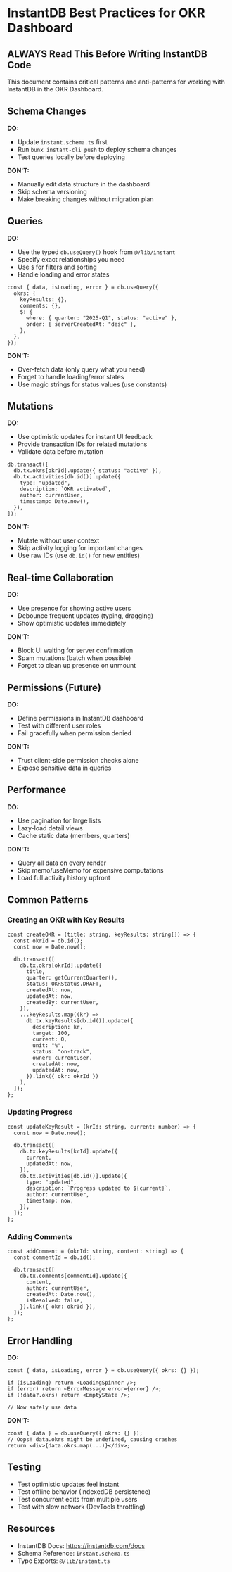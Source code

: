 # InstantDB Best Practices for OKR Dashboard

## ALWAYS Read This Before Writing InstantDB Code

This document contains critical patterns and anti-patterns for working with InstantDB in the OKR Dashboard.

## Schema Changes

**DO:**
- Update `instant.schema.ts` first
- Run `bunx instant-cli push` to deploy schema changes
- Test queries locally before deploying

**DON'T:**
- Manually edit data structure in the dashboard
- Skip schema versioning
- Make breaking changes without migration plan

## Queries

**DO:**
- Use the typed `db.useQuery()` hook from `@/lib/instant`
- Specify exact relationships you need
- Use `$` for filters and sorting
- Handle loading and error states

```tsx
const { data, isLoading, error } = db.useQuery({
  okrs: {
    keyResults: {},
    comments: {},
    $: {
      where: { quarter: "2025-Q1", status: "active" },
      order: { serverCreatedAt: "desc" },
    },
  },
});
```

**DON'T:**
- Over-fetch data (only query what you need)
- Forget to handle loading/error states
- Use magic strings for status values (use constants)

## Mutations

**DO:**
- Use optimistic updates for instant UI feedback
- Provide transaction IDs for related mutations
- Validate data before mutation

```tsx
db.transact([
  db.tx.okrs[okrId].update({ status: "active" }),
  db.tx.activities[db.id()].update({
    type: "updated",
    description: `OKR activated`,
    author: currentUser,
    timestamp: Date.now(),
  }),
]);
```

**DON'T:**
- Mutate without user context
- Skip activity logging for important changes
- Use raw IDs (use `db.id()` for new entities)

## Real-time Collaboration

**DO:**
- Use presence for showing active users
- Debounce frequent updates (typing, dragging)
- Show optimistic updates immediately

**DON'T:**
- Block UI waiting for server confirmation
- Spam mutations (batch when possible)
- Forget to clean up presence on unmount

## Permissions (Future)

**DO:**
- Define permissions in InstantDB dashboard
- Test with different user roles
- Fail gracefully when permission denied

**DON'T:**
- Trust client-side permission checks alone
- Expose sensitive data in queries

## Performance

**DO:**
- Use pagination for large lists
- Lazy-load detail views
- Cache static data (members, quarters)

**DON'T:**
- Query all data on every render
- Skip memo/useMemo for expensive computations
- Load full activity history upfront

## Common Patterns

### Creating an OKR with Key Results

```tsx
const createOKR = (title: string, keyResults: string[]) => {
  const okrId = db.id();
  const now = Date.now();

  db.transact([
    db.tx.okrs[okrId].update({
      title,
      quarter: getCurrentQuarter(),
      status: OKRStatus.DRAFT,
      createdAt: now,
      updatedAt: now,
      createdBy: currentUser,
    }),
    ...keyResults.map((kr) =>
      db.tx.keyResults[db.id()].update({
        description: kr,
        target: 100,
        current: 0,
        unit: "%",
        status: "on-track",
        owner: currentUser,
        createdAt: now,
        updatedAt: now,
      }).link({ okr: okrId })
    ),
  ]);
};
```

### Updating Progress

```tsx
const updateKeyResult = (krId: string, current: number) => {
  const now = Date.now();

  db.transact([
    db.tx.keyResults[krId].update({
      current,
      updatedAt: now,
    }),
    db.tx.activities[db.id()].update({
      type: "updated",
      description: `Progress updated to ${current}`,
      author: currentUser,
      timestamp: now,
    }),
  ]);
};
```

### Adding Comments

```tsx
const addComment = (okrId: string, content: string) => {
  const commentId = db.id();

  db.transact([
    db.tx.comments[commentId].update({
      content,
      author: currentUser,
      createdAt: Date.now(),
      isResolved: false,
    }).link({ okr: okrId }),
  ]);
};
```

## Error Handling

**DO:**
```tsx
const { data, isLoading, error } = db.useQuery({ okrs: {} });

if (isLoading) return <LoadingSpinner />;
if (error) return <ErrorMessage error={error} />;
if (!data?.okrs) return <EmptyState />;

// Now safely use data
```

**DON'T:**
```tsx
const { data } = db.useQuery({ okrs: {} });
// Oops! data.okrs might be undefined, causing crashes
return <div>{data.okrs.map(...)}</div>;
```

## Testing

- Test optimistic updates feel instant
- Test offline behavior (IndexedDB persistence)
- Test concurrent edits from multiple users
- Test with slow network (DevTools throttling)

## Resources

- InstantDB Docs: https://instantdb.com/docs
- Schema Reference: `instant.schema.ts`
- Type Exports: `@/lib/instant.ts`
